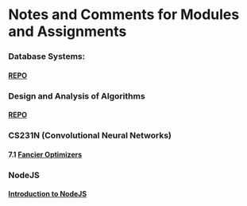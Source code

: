 # Notes and Comments for Modules and Assignments

### Database Systems: 
#### [REPO](https://github.com/dabaitudiu/cs_notes/tree/master/Algorithms) 

### Design and Analysis of Algorithms
#### [REPO](https://github.com/dabaitudiu/cs_notes/tree/master/DBMS) 

### CS231N (Convolutional Neural Networks)
#### 7.1 [Fancier Optimizers](https://github.com/dabaitudiu/cs_notes/tree/master/CS231N) 

### NodeJS
#### [Introduction to NodeJS](https://github.com/dabaitudiu/cs_notes/tree/master/NodeJS) 


